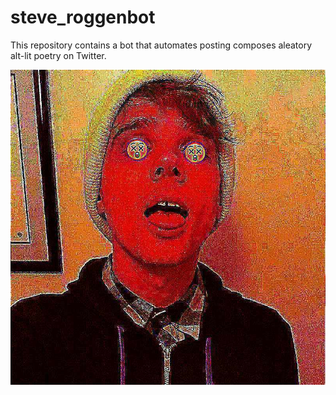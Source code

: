 # steve_roggenbot

This repository contains a bot that automates posting composes aleatory alt-lit poetry on Twitter.

![](./images/rogganbot.jpg)
